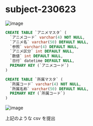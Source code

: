 # subject-230623

![image](https://github.com/winofsql/subject-230623/assets/1501327/c6066125-80ff-4573-9fe2-9fef87e25eef)



```sql
CREATE TABLE `アニメマスタ` (
  `アニメコード` varchar(4) NOT NULL,
  `アニメ名` varchar(50) DEFAULT NULL,
  `参照` varchar(4) DEFAULT NULL,
  `アニメ区分` int DEFAULT NULL,
  `数値` int DEFAULT NULL,
  `日付` datetime DEFAULT NULL,
  PRIMARY KEY (`アニメコード`)
)
```

```sql
CREATE TABLE `所属マスタ` (
  `所属コード` varchar(4) NOT NULL,
  `所属名称` varchar(50) DEFAULT NULL,
  PRIMARY KEY (`所属コード`)
)
```

![image](https://github.com/winofsql/subject-230623/assets/1501327/ee33844e-9d19-41f3-9fbb-d43154098f91)

上記のような csv を提出
